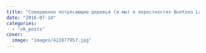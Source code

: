 ```yaml
---
title: "Совершенно потрясающие деревья (и мы) в окрестностях Buntzen Lake, British Columbia"
date: "2016-07-14"
categories: 
  - "vk_posts"
cover:
  image: "images/422877957.jpg"
---
```



